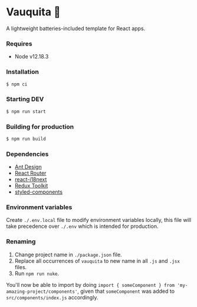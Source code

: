 # Vauquita 🐄

A lightweight batteries-included template for React apps.

### Requires

- Node v12.18.3

### Installation

```sh
$ npm ci
```

### Starting DEV

```sh
$ npm run start
```

### Building for production

```sh
$ npm run build
```

### Dependencies

- [Ant Design](https://ant.design/)
- [React Router](https://reactrouter.com/)
- [react-i18next](https://react.i18next.com/)
- [Redux Toolkit](https://redux-toolkit.js.org/)
- [styled-components](https://styled-components.com/)

### Environment variables

Create `./.env.local` file to modify environment variables locally, this file will take precedence over `./.env` which is intended for production.

### Renaming

1. Change project name in `./package.json` file.
2. Replace all occurrences of `vauquita` to new name in all `.js` and `.jsx` files.
3. Run `npm run nuke`.

You'll now be able to import by doing `import { someComponent } from 'my-amazing-project/components'`, given that `someComponent` was added to `src/components/index.js` accordingly.
